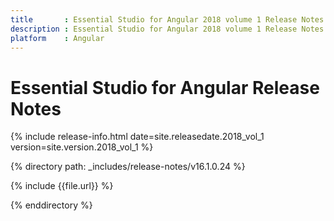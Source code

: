 ```yaml
---
title 		: Essential Studio for Angular 2018 volume 1 Release Notes
description : Essential Studio for Angular 2018 volume 1 Release Notes
platform 	: Angular
---
```


# Essential Studio for Angular Release Notes

{% include release-info.html date=site.releasedate.2018_vol_1 version=site.version.2018_vol_1 %} 

{% directory path: _includes/release-notes/v16.1.0.24 %}

{% include {{file.url}} %}

{% enddirectory %}